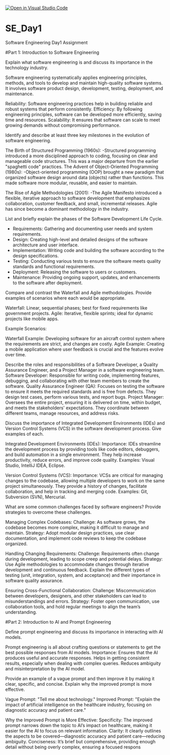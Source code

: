 [![Open in Visual Studio Code](https://classroom.github.com/assets/open-in-vscode-2e0aaae1b6195c2367325f4f02e2d04e9abb55f0b24a779b69b11b9e10269abc.svg)](https://classroom.github.com/online_ide?assignment_repo_id=15575026&assignment_repo_type=AssignmentRepo)
# SE_Day1
Software Engineering Day1 Assignment

#Part 1: Introduction to Software Engineering

Explain what software engineering is and discuss its importance in the technology industry.

Software engineering systematically applies engineering principles, methods, and tools to develop and maintain high-quality software systems. It involves software product design, development, testing, deployment, and maintenance.

Reliability: Software engineering practices help in building reliable and robust systems that perform consistently.
Efficiency: By following engineering principles, software can be developed more efficiently, saving time and resources.
Scalability: It ensures that software can scale to meet growing demands without compromising performance.


Identify and describe at least three key milestones in the evolution of software engineering.

The Birth of Structured Programming (1960s):
-Structured programming introduced a more disciplined approach to coding, focusing on clear and manageable code structures. This was a major departure from the earlier "spaghetti code" practices.
The Advent of Object-Oriented Programming (1980s):
-Object-oriented programming (OOP) brought a new paradigm that organized software design around data (objects) rather than functions. This made software more modular, reusable, and easier to maintain.

The Rise of Agile Methodologies (2001):
-The Agile Manifesto introduced a flexible, iterative approach to software development that emphasizes collaboration, customer feedback, and small, incremental releases. Agile has since become a dominant methodology in the industry.

List and briefly explain the phases of the Software Development Life Cycle.
  - Requirements: Gathering and documenting user needs and system requirements.
  - Design: Creating high-level and detailed designs of the software architecture and user interface.
  - Implementation: Writing code and building the software according to the design specifications.
  - Testing: Conducting various tests to ensure the software meets quality standards and functional requirements.
  - Deployment: Releasing the software to users or customers.
  - Maintenance: Providing ongoing support, updates, and enhancements to the software after deployment.

Compare and contrast the Waterfall and Agile methodologies. Provide examples of scenarios where each would be appropriate.

Waterfall: Linear, sequential phases; best for fixed requirements like government projects.
Agile: Iterative, flexible sprints; ideal for dynamic projects like mobile apps.

Example Scenarios:

Waterfall Example: Developing software for an aircraft control system where the requirements are strict, and changes are costly.
Agile Example: Creating a mobile application where user feedback is crucial and the features evolve over time.

Describe the roles and responsibilities of a Software Developer, a Quality Assurance Engineer, and a Project Manager in a software engineering team.
Software Developer: Responsible for writing code, implementing features, debugging, and collaborating with other team members to create the software.
Quality Assurance Engineer (QA): Focuses on testing the software to ensure it meets the required standards and is free from defects. They design test cases, perform various tests, and report bugs.
Project Manager: Oversees the entire project, ensuring it is delivered on time, within budget, and meets the stakeholders' expectations. They coordinate between different teams, manage resources, and address risks.

Discuss the importance of Integrated Development Environments (IDEs) and Version Control Systems (VCS) in the software development process. Give examples of each.

Integrated Development Environments (IDEs):
Importance: IDEs streamline the development process by providing tools like code editors, debuggers, and build automation in a single environment. They help increase productivity, reduce errors, and improve code quality.
Examples: Visual Studio, IntelliJ IDEA, Eclipse.

Version Control Systems (VCS):
Importance: VCSs are critical for managing changes to the codebase, allowing multiple developers to work on the same project simultaneously. They provide a history of changes, facilitate collaboration, and help in tracking and merging code.
Examples: Git, Subversion (SVN), Mercurial.

What are some common challenges faced by software engineers? Provide strategies to overcome these challenges.

Managing Complex Codebases:
Challenge: As software grows, the codebase becomes more complex, making it difficult to manage and maintain.
Strategy: Adopt modular design practices, use clear documentation, and implement code reviews to keep the codebase organized.

Handling Changing Requirements:
Challenge: Requirements often change during development, leading to scope creep and potential delays.
Strategy: Use Agile methodologies to accommodate changes through iterative development and continuous feedback.
Explain the different types of testing (unit, integration, system, and acceptance) and their importance in software quality assurance.

Ensuring Cross-Functional Collaboration:
Challenge: Miscommunication between developers, designers, and other stakeholders can lead to misunderstandings and errors.
Strategy: Foster open communication, use collaboration tools, and hold regular meetings to align the team’s understanding.


#Part 2: Introduction to AI and Prompt Engineering

Define prompt engineering and discuss its importance in interacting with AI models.

Prompt engineering is all about crafting questions or statements to get the best possible responses from AI models. 
Importance:
Ensures that the AI produces useful and accurate responses.
Helps in getting consistent results, especially when dealing with complex queries.
Reduces ambiguity and misinterpretation by the AI model.

Provide an example of a vague prompt and then improve it by making it clear, specific, and concise. Explain why the improved prompt is more effective.

Vague Prompt: "Tell me about technology."
Improved Prompt: "Explain the impact of artificial intelligence on the healthcare industry, focusing on diagnostic accuracy and patient care."

Why the Improved Prompt is More Effective:
Specificity: The improved prompt narrows down the topic to AI’s impact on healthcare, making it easier for the AI to focus on relevant information.
Clarity: It clearly outlines the aspects to be covered—diagnostic accuracy and patient care—reducing ambiguity.
Conciseness: It’s brief but comprehensive, providing enough detail without being overly complex, ensuring a focused respons
